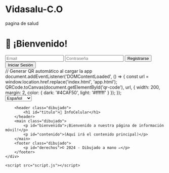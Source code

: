 # Vidasalu-C.O
pagina de salud

<!DOCTYPE html>
<html lang="es">
<head>
    <meta charset="UTF-8">
    <meta name="viewport" content="width=device-width, initial-scale=1.0">
</head>
<body>
    <div class="contenedor">
        <div class="formulario">
            <h1>👋 ¡Bienvenido!</h1>
            <input type="email" id="email" placeholder="Email">
            <input type="password" id="password" placeholder="Contraseña">
            <button onclick="registrarUsuario()">Registrarse</button>
            <button onclick="iniciarSesion()">Iniciar Sesión</button>
        </div>
    </div>
    <script src="scripts/firebase.js"></script>
    <script src="scripts/auth.js"></script>
</body>
</html>
// Generar QR automático al cargar la app
document.addEventListener('DOMContentLoaded', () => {
    const url = window.location.href.replace('index.html', 'app.html');
    QRCode.toCanvas(document.getElementById('qr-code'), url, {
        width: 200,
        margin: 2,
        color: { dark: '#4CAF50', light: '#ffffff' }
    });
});
<!DOCTYPE html>
<html lang="es">
<head>
    <meta charset="UTF-8">
    <meta name="viewport" content="width=device-width, initial-scale=1.0">
    <title>InfoCelular - Estilo Dibujo</title>
    <link rel="stylesheet" href="styles.css">
</head>
<body>
    <div class="pagina-dibujo">
        <!-- Selector de idioma (esquina superior derecha) -->
        <div class="selector-idioma dibujado">
            <select id="idioma" onchange="cambiarIdioma()">
                <option value="es">Español</option>
                <option value="en">English</option>
                <option value="de">Deutsch</option>
                <option value="pt">Português</option>
                <option value="ja">日本語</option>
                <option value="zh">中文</option>
            </select>
        </div>

        <header class="dibujado">
            <h1 id="titulo">📱 InfoCelular</h1>
        </header>
        <main class="dibujado">
            <p id="bienvenida">¡Bienvenido a nuestra página de información móvil!</p>
            <p id="contenido">(Aquí irá el contenido principal)</p>
        </main>
        <footer class="dibujado">
            <p id="derechos">© 2024 - Dibujado a mano ✏️</p>
        </footer>
    </div>

    <script src="script.js"></script>
</body>
</html>
